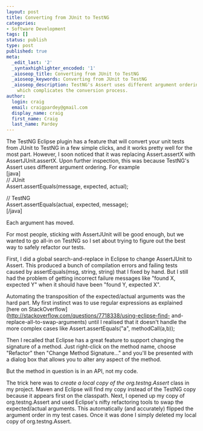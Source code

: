 ```yaml
---
layout: post
title: Converting from JUnit to TestNG
categories:
- Software Development
tags: []
status: publish
type: post
published: true
meta:
  _edit_last: '2'
  _syntaxhighlighter_encoded: '1'
  _aioseop_title: Converting from JUnit to TestNG
  _aioseop_keywords: Converting from JUnit to TestNG
  _aioseop_description: TestNG's Assert uses different argument ordering from JUnit
    which complicates the conversion process.
author:
  login: craig
  email: craigpardey@gmail.com
  display_name: craig
  first_name: Craig
  last_name: Pardey
---
```


The TestNG Eclipse plugin has a feature that will convert your unit tests from
JUnit to TestNG in a few simple clicks, and it works pretty well for the most
part. However, I soon noticed that it was replacing Assert.assertX with
AssertJUnit.assertX. Upon further inspection, this was because TestNG's Assert
uses different argument ordering. For example  
[java]  
// JUnit  
Assert.assertEquals(message, expected, actual);

// TestNG  
Assert.assertEquals(actual, expected, message);  
[/java]

Each argument has moved.

For most people, sticking with AssertJUnit will be good enough, but we wanted
to go all-in on TestNG so I set about trying to figure out the best way to
safely refactor our tests.

First, I did a global search-and-replace in Eclipse to change AssertJUnit to
Assert. This produced a bunch of compilation errors and failing tests caused
by assertEquals(msg, string, string) that I fixed by hand. But I still had the
problem of getting incorrect failure messages like "found X, expected Y" when
it should have been "found Y, expected X".

Automating the transposition of the expected/actual arguments was the hard
part. My first instinct was to use regular expressions as explained [here on
StackOverflow](http://stackoverflow.com/questions/7718338/using-eclipse-find-
and-replace-all-to-swap-arguments) until I realised that it doesn't handle the
more complex cases like Assert.assertEquals("a", methodCall(a,b));

Then I recalled that Eclipse has a great feature to support changing the
signature of a method. Just right-click on the method name, choose "Refactor"
then "Change Method Signature..." and you'll be presented with a dialog box
that allows you to alter any aspect of the method.

But the method in question is in an API, not my code.

The trick here was to _create a local copy of the org.testng.Assert_ class in
my project. Maven and Eclipse will find my copy instead of the TestNG copy
because it appears first on the classpath. Next, I opened up my copy of
org.testng.Assert and used Eclipse's nifty refactoring tools to swap the
expected/actual arguments. This automatically (and accurately) flipped the
argument order in my test cases. Once it was done I simply deleted my local
copy of org.testng.Assert.

